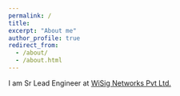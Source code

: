 ```yaml
---
permalink: /
title: 
excerpt: "About me"
author_profile: true
redirect_from: 
  - /about/
  - /about.html
---
```



I am Sr Lead Engineer at [WiSig Networks Pvt Ltd.](https://wisig.com/) 
